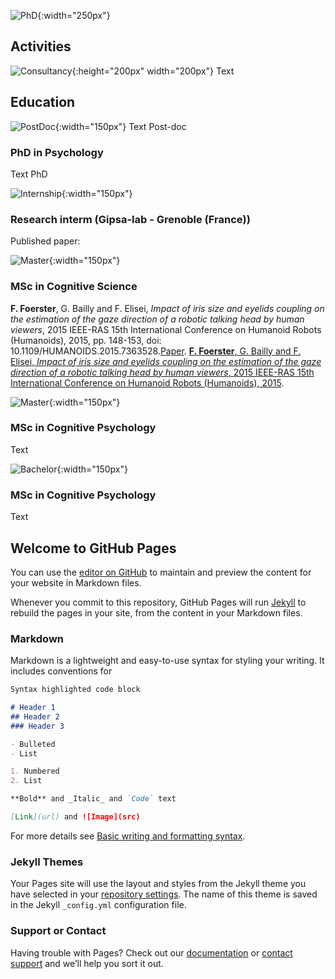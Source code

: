 ![PhD](/francoisrfoerster.github.io/docs/assets/francois.png){:width="250px"}
## Activities
![Consultancy](/francoisrfoerster.github.io/docs/assets/brainLogo.png){:height="200px" width="200px"}
Text 

## Education
![PostDoc](/francoisrfoerster.github.io/docs/assets/insermLogo.png){:width="150px"}
Text Post-doc

### PhD in Psychology
Text PhD

![Internship](/francoisrfoerster.github.io/docs/assets/gipsaLogo.png){:width="150px"}
### Research interm (Gipsa-lab - Grenoble (France))
Published paper:

![Master](/francoisrfoerster.github.io/docs/assets/inpLogo.png){:width="150px"}
### MSc in Cognitive Science
**F. Foerster**, G. Bailly and F. Elisei, *Impact of iris size and eyelids coupling on the estimation of the gaze direction of a robotic talking head by human viewers*, 2015 IEEE-RAS 15th International Conference on Humanoid Robots (Humanoids), 2015, pp. 148-153, doi: 10.1109/HUMANOIDS.2015.7363528.[Paper](https://ieeexplore.ieee.org/abstract/document/7363528).
[**F. Foerster**, G. Bailly and F. Elisei, *Impact of iris size and eyelids coupling on the estimation of the gaze direction of a robotic talking head by human viewers*, 2015 IEEE-RAS 15th International Conference on Humanoid Robots (Humanoids), 2015](https://ieeexplore.ieee.org/abstract/document/7363528).

![Master](/francoisrfoerster.github.io/docs/assets/ugaLogo.png){:width="150px"}
### MSc in Cognitive Psychology
Text

![Bachelor](/francoisrfoerster.github.io/docs/assets/unistraLogo.png){:width="150px"}
### MSc in Cognitive Psychology
Text



## Welcome to GitHub Pages

You can use the [editor on GitHub](https://github.com/FrancoisFoerster/francoisrfoerster.github.io/edit/gh-pages/index.md) to maintain and preview the content for your website in Markdown files.

Whenever you commit to this repository, GitHub Pages will run [Jekyll](https://jekyllrb.com/) to rebuild the pages in your site, from the content in your Markdown files.

### Markdown

Markdown is a lightweight and easy-to-use syntax for styling your writing. It includes conventions for

```markdown
Syntax highlighted code block

# Header 1
## Header 2
### Header 3

- Bulleted
- List

1. Numbered
2. List

**Bold** and _Italic_ and `Code` text

[Link](url) and ![Image](src)
```

For more details see [Basic writing and formatting syntax](https://docs.github.com/en/github/writing-on-github/getting-started-with-writing-and-formatting-on-github/basic-writing-and-formatting-syntax).

### Jekyll Themes

Your Pages site will use the layout and styles from the Jekyll theme you have selected in your [repository settings](https://github.com/FrancoisFoerster/francoisrfoerster.github.io/settings/pages). The name of this theme is saved in the Jekyll `_config.yml` configuration file.

### Support or Contact

Having trouble with Pages? Check out our [documentation](https://docs.github.com/categories/github-pages-basics/) or [contact support](https://support.github.com/contact) and we’ll help you sort it out.
